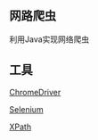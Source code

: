 ## 网路爬虫
利用Java实现网络爬虫  
## 工具
[ChromeDriver](https://sites.google.com/a/chromium.org/chromedriver/)

[Selenium](https://docs.seleniumhq.org/)  

[XPath](http://www.w3school.com.cn/xpath/index.asp)
